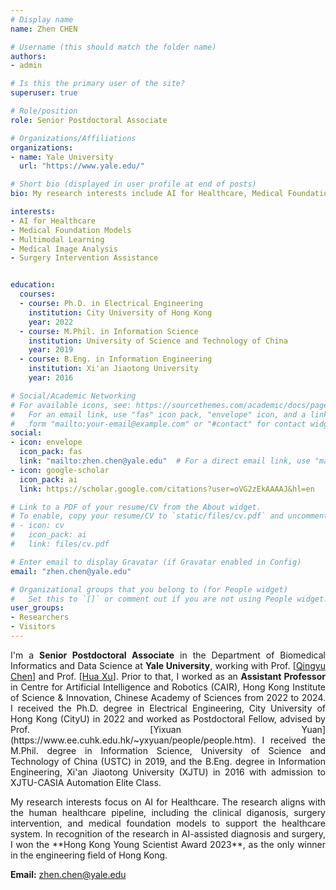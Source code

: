 ```yaml
---
# Display name
name: Zhen CHEN

# Username (this should match the folder name)
authors:
- admin

# Is this the primary user of the site?
superuser: true

# Role/position
role: Senior Postdoctoral Associate

# Organizations/Affiliations
organizations:
- name: Yale University
  url: "https://www.yale.edu/"

# Short bio (displayed in user profile at end of posts)
bio: My research interests include AI for Healthcare, Medical Foundation Models, Multimodal Learning, Medical Image Analysis, and Surgery Intervention Assistance.

interests:
- AI for Healthcare
- Medical Foundation Models
- Multimodal Learning
- Medical Image Analysis
- Surgery Intervention Assistance


education:
  courses:
  - course: Ph.D. in Electrical Engineering
    institution: City University of Hong Kong
    year: 2022
  - course: M.Phil. in Information Science
    institution: University of Science and Technology of China
    year: 2019
  - course: B.Eng. in Information Engineering
    institution: Xi'an Jiaotong University
    year: 2016

# Social/Academic Networking
# For available icons, see: https://sourcethemes.com/academic/docs/page-builder/#icons
#   For an email link, use "fas" icon pack, "envelope" icon, and a link in the
#   form "mailto:your-email@example.com" or "#contact" for contact widget.
social:
- icon: envelope
  icon_pack: fas
  link: "mailto:zhen.chen@yale.edu"  # For a direct email link, use "mailto:test@example.org".
- icon: google-scholar
  icon_pack: ai
  link: https://scholar.google.com/citations?user=oVG2zEkAAAAJ&hl=en

# Link to a PDF of your resume/CV from the About widget.
# To enable, copy your resume/CV to `static/files/cv.pdf` and uncomment the lines below.
# - icon: cv
#   icon_pack: ai
#   link: files/cv.pdf

# Enter email to display Gravatar (if Gravatar enabled in Config)
email: "zhen.chen@yale.edu"

# Organizational groups that you belong to (for People widget)
#   Set this to `[]` or comment out if you are not using People widget.
user_groups:
- Researchers
- Visitors
---
```

<p style="text-align:justify;text-justify:inter-ideograph;">
I'm a <b>Senior Postdoctoral Associate</b> in the Department of Biomedical Informatics and Data Science at <b>Yale University</b>, working with Prof. [<a href="https://medicine.yale.edu/profile/qingyu-chen/">Qingyu Chen</a>] and Prof. [<a href="https://medicine.yale.edu/profile/hua-xu/">Hua Xu</a>]. Prior to that, I worked as an <b>Assistant Professor</b> in Centre for Artificial Intelligence and Robotics (CAIR), Hong Kong Institute of Science & Innovation, Chinese Academy of Sciences from 2022 to 2024. I received the Ph.D. degree in Electrical Engineering, City University of Hong Kong (CityU) in 2022 and worked as Postdoctoral Fellow, advised by Prof. [Yixuan Yuan](https://www.ee.cuhk.edu.hk/~yxyuan/people/people.htm). I received the M.Phil. degree in Information Science, University of Science and Technology of China (USTC) in 2019, and the B.Eng. degree in Information Engineering, Xi'an Jiaotong University (XJTU) in 2016 with admission to XJTU-CASIA Automation Elite Class.
</p>

<p style="text-align:justify;text-justify:inter-ideograph;">
My research interests focus on AI for Healthcare. The research aligns with the human healthcare pipeline, including the clinical diganosis, surgery intervention, and medical foundation models to support the healthcare system. In recognition of the research in AI-assisted diagnosis and surgery, I won the **Hong Kong Young Scientist Award 2023**, as the only winner in the engineering field of Hong Kong.
</p>


<!-- Assistant Professor at the Department of Computer Science at City University of Hong Kong. I worked as a Postdoctoral Research Associate at University of New South Wales (UNSW) from June 2017 to August 2019.  I obtained my PhD degree from the University of Queensland in 2017 (advised by Prof. [Neil Bergmann](https://scholar.google.com.au/citations?user=M7kg0MQAAAAJ&hl=en) and Prof. [Wen Hu](https://scholar.google.com/citations?user=LKpTCwkAAAAJ&hl=en)).  I received my B.E. degree in Communication Engineering and M.E. degree in Communication and Information System both from the School of Information Science and Engineering, Shandong University (SDU) , China, in 2010 and 2013, respectively. I'm an IEEE Senior Member and a ACM Member.


<span2>[Recruitment]</span2>  I'm leading the Smart Sensing and Mobile Computing (S2MC) group at CityU and continuously looking for self-motivated PhD/Postdoc/RA to join us. I have relatively broad research interests, but generally my previous research focuses on Internet-of-Things (IoT) such as smart sensing, IoT security, wearables/AR/VR, application of LLM in IoT, wireless network etc (please visit our group website for more details). For current available PhD positions in my group. please visit [Recruitment](https://www.weitaoxu.com/recruitment/) for more information. -->

<style>
span2 {
color: red;
 }
</style>


**Email:** zhen.chen@yale.edu
